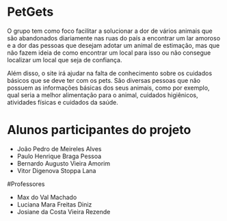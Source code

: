 # PetGets
O grupo tem como foco facilitar a solucionar a dor de vários animais que são abandonados diariamente nas ruas do país a encontrar um lar amoroso e a dor das pessoas que desejam adotar um animal de estimação, mas que não fazem ideia de como encontrar um local para isso ou não consegue localizar um local que seja de confiança.

Além disso, o site irá ajudar na falta de conhecimento sobre os cuidados básicos que se deve ter com os pets. São diversas pessoas que não possuem as informações básicas dos seus animais, como por exemplo, qual seria a melhor alimentação para o animal, cuidados higiênicos, atividades físicas e cuidados da saúde.

# Alunos participantes do projeto
* João Pedro de Meireles Alves
* Paulo Henrique Braga Pessoa
* Bernardo Augusto Vieira Amorim
* Vitor Digenova Stoppa Lana

#Professores
* Max do Val Machado
* Luciana Mara Freitas Diniz
* Josiane da Costa Vieira Rezende
